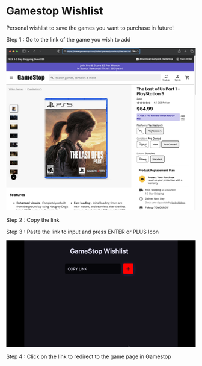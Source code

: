 # Gamestop Wishlist

Personal wishlist to save the games you want to purchase in future!

Step 1 : Go to the link of the game you wish to add

<img src="demo/gamestop_wishlist_link.png" width="600">

Step 2 : Copy the link

Step 3 : Paste the link to input and press ENTER or PLUS Icon

![Alt Text](demo/gamestop_wishlist_demo.gif)

Step 4 : Click on the link to redirect to the game page in Gamestop
